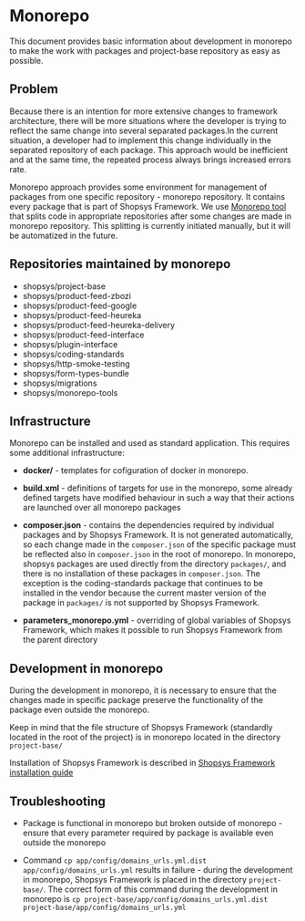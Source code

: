 # Monorepo

This document provides basic information about development in monorepo to make the work with packages and project-base repository as easy as possible.

## Problem
Because there is an intention for more extensive changes to framework architecture,
there will be more situations where the developer is trying to reflect the same change
into several separated packages.In the current situation, a developer had to implement
this change individually in the separated repository of each package.
This approach would be inefficient and at the same time, the repeated process always
brings increased errors rate.

Monorepo approach provides some environment for management of packages from one specific
repository - monorepo repository. It contains every package that is part of Shopsys Framework.
We use [Monorepo tool](./packages/monorepo-tools) that splits code in appropriate repositories
after some changes are made in monorepo repository. This splitting is currently initiated manually,
but it will be automatized in the future.

## Repositories maintained by monorepo

* shopsys/project-base
* shopsys/product-feed-zbozi
* shopsys/product-feed-google
* shopsys/product-feed-heureka
* shopsys/product-feed-heureka-delivery
* shopsys/product-feed-interface
* shopsys/plugin-interface
* shopsys/coding-standards
* shopsys/http-smoke-testing
* shopsys/form-types-bundle
* shopsys/migrations
* shopsys/monorepo-tools

## Infrastructure
Monorepo can be installed and used as standard application. This requires some additional infrastructure:

* **docker/** - templates for cofiguration of docker in monorepo.

* **build.xml** - definitions of targets for use in the monorepo, some already defined targets
have modified behaviour in such a way that their actions are launched over all monorepo packages

* **composer.json** - contains the dependencies required by individual packages and by Shopsys Framework.
It is not generated automatically, so each change made in the `composer.json` of the specific package must be reflected
also in `composer.json` in the root of monorepo. In monorepo, shopsys packages are used directly from the directory
`packages/`, and there is no installation of these packages in `composer.json`. The exception is the coding-standards
package that continues to be installed in the vendor because the current master version of the package in
`packages/` is not supported by Shopsys Framework.

* **parameters_monorepo.yml** - overriding of global variables of Shopsys Framework, which makes it possible to run 
Shopsys Framework from the parent directory

## Development in monorepo
During the development in monorepo, it is necessary to ensure that the changes made in specific package
preserve the functionality of the package even outside the monorepo.
 
Keep in mind that the file structure of Shopsys Framework (standardly located in the root of the project) is in monorepo
located in the directory `project-base/`

Installation of Shopsys Framework is described in [Shopsys Framework installation guide](./project-base/docs/introduction/installation-guide.md)

## Troubleshooting
* Package is functional in monorepo but broken outside of monorepo - ensure that every parameter required by package
is available even outside the monorepo

* Command `cp app/config/domains_urls.yml.dist app/config/domains_urls.yml` results in failure - during the development
in monorepo, Shopsys Framework is placed in the directory `project-base/`. The correct form of this command during the
development in monorepo is `cp project-base/app/config/domains_urls.yml.dist project-base/app/config/domains_urls.yml`
